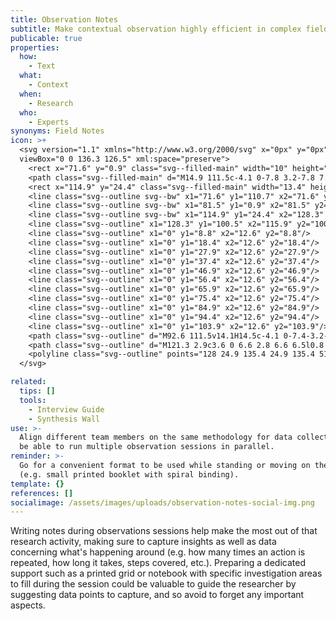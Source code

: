 ```yaml
---
title: Observation Notes
subtitle: Make contextual observation highly efficient in complex field settings
publicable: true
properties:
  how:
    - Text
  what:
    - Context
  when:
    - Research
  who:
    - Experts
synonyms: Field Notes
icon: >+
  <svg version="1.1" xmlns="http://www.w3.org/2000/svg" x="0px" y="0px"
  viewBox="0 0 136.3 126.5" xml:space="preserve">
    <rect x="71.6" y="0.9" class="svg--filled-main" width="10" height="109.8"/>
    <path class="svg--filled-main" d="M14.9 111.5c-4.1 0-7.8 3.2-7.8 7.1s3.3 7 7.4 7h78.1v-14.1L14.9 111.5z"/>
    <rect x="114.9" y="24.4" class="svg--filled-main" width="13.4" height="76"/>
    <line class="svg--outline svg--bw" x1="71.6" y1="110.7" x2="71.6" y2="0.9"/>
    <line class="svg--outline svg--bw" x1="81.5" y1="0.9" x2="81.5" y2="110.7"/>
    <line class="svg--outline svg--bw" x1="114.9" y1="24.4" x2="128.3" y2="24.4"/>
    <line class="svg--outline" x1="128.3" y1="100.5" x2="115.9" y2="100.5"/>
    <line class="svg--outline" x1="0" y1="8.8" x2="12.6" y2="8.8"/>
    <line class="svg--outline" x1="0" y1="18.4" x2="12.6" y2="18.4"/>
    <line class="svg--outline" x1="0" y1="27.9" x2="12.6" y2="27.9"/>
    <line class="svg--outline" x1="0" y1="37.4" x2="12.6" y2="37.4"/>
    <line class="svg--outline" x1="0" y1="46.9" x2="12.6" y2="46.9"/>
    <line class="svg--outline" x1="0" y1="56.4" x2="12.6" y2="56.4"/>
    <line class="svg--outline" x1="0" y1="65.9" x2="12.6" y2="65.9"/>
    <line class="svg--outline" x1="0" y1="75.4" x2="12.6" y2="75.4"/>
    <line class="svg--outline" x1="0" y1="84.9" x2="12.6" y2="84.9"/>
    <line class="svg--outline" x1="0" y1="94.4" x2="12.6" y2="94.4"/>
    <line class="svg--outline" x1="0" y1="103.9" x2="12.6" y2="103.9"/>
    <path class="svg--outline" d="M92.6 111.5v14.1H14.5c-4.1 0-7.4-3.2-7.4-7s3.7-7.1 7.8-7.1h3.6 67H91c4.7 0 8.5-3.8 8.5-8.5V9.4c0-4.7-3.8-8.5-8.5-8.5H7.1v117.6"/>
    <path class="svg--outline" d="M121.3 2.9c3.6 0 6.6 2.8 6.6 6.5l0.8 91.3 -6.4 12.6 -6.7-12.5 -0.8-91.3C114.8 5.9 117.7 2.9 121.3 2.9z"/>
    <polyline class="svg--outline" points="128 24.9 135.4 24.9 135.4 51.7 "/>
  </svg>

related:
  tips: []
  tools:
    - Interview Guide
    - Synthesis Wall
use: >-
  Align different team members on the same methodology for data collection and
  be able to run multiple observation sessions in parallel.
reminder: >-
  Go for a convenient format to be used while standing or moving on the site
  (e.g. small printed booklet with spiral binding).
template: {}
references: []
socialimage: /assets/images/uploads/observation-notes-social-img.png
---
```

Writing notes during observations sessions help make the most out of that research activity, making sure to capture insights as well as data concerning what's happening around (e.g. how many times an action is repeated, how long it takes, steps covered, etc.). Preparing a dedicated support such as a printed grid or notebook with specific investigation areas to fill during the session could be valuable to guide the researcher by suggesting data points to capture, and so avoid to forget any important aspects.
